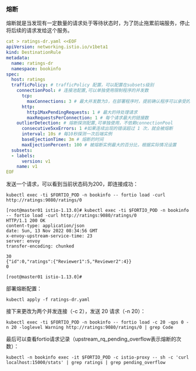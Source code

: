 ### 熔断
熔断就是当发现有一定数量的请求处于等待状态时，为了防止拖累前端服务，停止将后续的请求发给这个服务。

```yaml
cat > ratings-dr.yaml <<EOF
apiVersion: networking.istio.io/v1beta1
kind: DestinationRule
metadata:
  name: ratings-dr
  namespace: bookinfo
spec:
  host: ratings
  trafficPolicy: # trafficPolicy 配置，可以配置在subsets级别
    connectionPool: # 连接池配置,可以单独使用限制程序的并发数
      tcp:
        maxConnections: 3 # 最大并发数为3，在部署程序时，提前确认程序可以承受的并发数。
      http:
        http1MaxPendingRequests: 1 # 最大的待处理请求
        maxRequestsPerConnection: 1 # 每个请求最大的链接数
    outlierDetection: # 熔断探测配置,可单独使用，不依赖connectionPool
      consecutive5xxErrors: 1 #如果连续出现的错误超过 1 次，就会被熔断
      interval: 10s # 每10秒探测一次后端实例
      baseEjectionTime: 3m # 熔断的时间
      maxEjectionPercent: 100 # 被熔断实例最大的百分比，根据实际情况设置
  subsets:
  - labels:
      version: v1
    name: v1
EOF
```

发送一个请求，可以看到当前状态码为200，即连接成功：  
```shell
kubectl exec -ti $FORTIO_POD -n bookinfo -- fortio load -curl http://ratings:9080/ratings/0
```
```text
[root@master01 istio-1.13.0]# kubectl exec -ti $FORTIO_POD -n bookinfo -- fortio load -curl http://ratings:9080/ratings/0
HTTP/1.1 200 OK
content-type: application/json
date: Sun, 13 Nov 2022 08:34:56 GMT
x-envoy-upstream-service-time: 23
server: envoy
transfer-encoding: chunked

30
{"id":0,"ratings":{"Reviewer1":5,"Reviewer2":4}}
0

[root@master01 istio-1.13.0]# 
```

部署熔断配置：  
```shell
kubectl apply -f ratings-dr.yaml
```

接下来更改为两个并发连接（-c 2），发送 20 请求（-n 20）：  
```shell
kubectl exec -ti $FORTIO_POD -n bookinfo -- fortio load -c 20 -qps 0 -n 20 -loglevel Warning http://ratings:9080/ratings/0 | grep Code
```

最后可以查看fortio请求记录（upstream_rq_pending_overflow表示熔断的次数）：  
```shell
kubectl -n bookinfo exec -it $FORTIO_POD -c istio-proxy -- sh -c 'curl localhost:15000/stats' | grep ratings | grep pending_overflow
```
